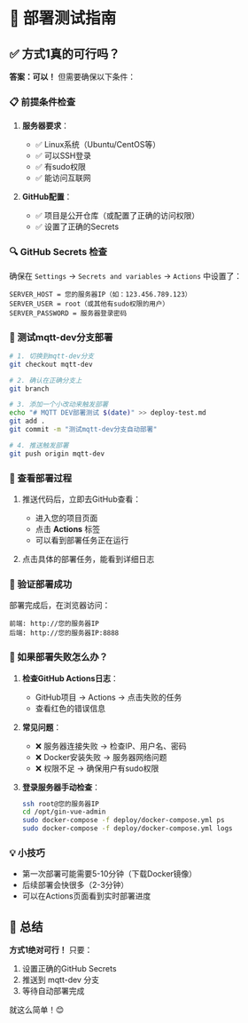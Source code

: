 # 🧪 部署测试指南

## ✅ 方式1真的可行吗？

**答案：可以！** 但需要确保以下条件：

### 📋 前提条件检查

1. **服务器要求**：
   - ✅ Linux系统（Ubuntu/CentOS等）
   - ✅ 可以SSH登录
   - ✅ 有sudo权限
   - ✅ 能访问互联网

2. **GitHub配置**：
   - ✅ 项目是公开仓库（或配置了正确的访问权限）
   - ✅ 设置了正确的Secrets

### 🔍 GitHub Secrets 检查

确保在 `Settings` → `Secrets and variables` → `Actions` 中设置了：

```
SERVER_HOST = 您的服务器IP（如：123.456.789.123）
SERVER_USER = root（或其他有sudo权限的用户）
SERVER_PASSWORD = 服务器登录密码
```

### 🚀 测试mqtt-dev分支部署

```bash
# 1. 切换到mqtt-dev分支
git checkout mqtt-dev

# 2. 确认在正确分支上
git branch

# 3. 添加一个小改动来触发部署
echo "# MQTT DEV部署测试 $(date)" >> deploy-test.md
git add .
git commit -m "测试mqtt-dev分支自动部署"

# 4. 推送触发部署
git push origin mqtt-dev
```

### 👀 查看部署过程

1. 推送代码后，立即去GitHub查看：
   - 进入您的项目页面
   - 点击 **Actions** 标签
   - 可以看到部署任务正在运行

2. 点击具体的部署任务，能看到详细日志

### 🎯 验证部署成功

部署完成后，在浏览器访问：

```
前端: http://您的服务器IP
后端: http://您的服务器IP:8888
```

### 🐛 如果部署失败怎么办？

1. **检查GitHub Actions日志**：
   - GitHub项目 → Actions → 点击失败的任务
   - 查看红色的错误信息

2. **常见问题**：
   - ❌ 服务器连接失败 → 检查IP、用户名、密码
   - ❌ Docker安装失败 → 服务器网络问题
   - ❌ 权限不足 → 确保用户有sudo权限

3. **登录服务器手动检查**：
   ```bash
   ssh root@您的服务器IP
   cd /opt/gin-vue-admin
   sudo docker-compose -f deploy/docker-compose.yml ps
   sudo docker-compose -f deploy/docker-compose.yml logs
   ```

### 💡 小技巧

- 第一次部署可能需要5-10分钟（下载Docker镜像）
- 后续部署会快很多（2-3分钟）
- 可以在Actions页面看到实时部署进度

## 🎉 总结

**方式1绝对可行！** 只要：
1. 设置正确的GitHub Secrets
2. 推送到 mqtt-dev 分支
3. 等待自动部署完成

就这么简单！😊 